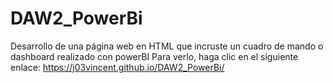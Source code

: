 # DAW2_PowerBi
Desarrollo de una página web en HTML que incruste un cuadro de mando o dashboard realizado con powerBI
Para verlo, haga clic en el siguiente enlace: https://j03vincent.github.io/DAW2_PowerBi/
